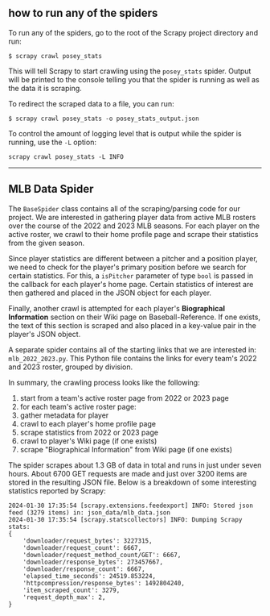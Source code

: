 ## how to run any of the spiders

To run any of the spiders, go to the root of the Scrapy project directory and
run:

```console
$ scrapy crawl posey_stats
```

This will tell Scrapy to start crawling using the `posey_stats` spider. Output
will be printed to the console telling you that the spider is running as well
as the data it is scraping.

To redirect the scraped data to a file, you can run:

```console
$ scrapy crawl posey_stats -o posey_stats_output.json
```

To control the amount of logging level that is output while the spider is
running, use the `-L` option:

```console
scrapy crawl posey_stats -L INFO
```

---

## MLB Data Spider

The `BaseSpider` class contains all of the scraping/parsing code for our
project. We are interested in gathering player data from active MLB rosters
over the course of the 2022 and 2023 MLB seasons. For each player on the active
roster, we crawl to their home profile page and scrape their statistics from
the given season.

Since player statistics are different between a pitcher and a position player,
we need to check for the player's primary position before we search for certain
statistics. For this, a `isPitcher` parameter of type `bool` is passed in the
callback for each player's home page. Certain statistics of interest are then
gathered and placed in the JSON object for each player.

Finally, another crawl is attempted for each player's **Biographical
Information** section on their Wiki page on Baseball-Reference. If one exists,
the text of this section is scraped and also placed in a key-value pair in the
player's JSON object.

A separate spider contains all of the starting links that we are interested in:
`mlb_2022_2023.py`. This Python file contains the links for every team's 2022
and 2023 roster, grouped by division.

In summary, the crawling process looks like the following:

1. start from a team's active roster page from 2022 or 2023 page
2. for each team's active roster page:
3. gather metadata for player
4. crawl to each player's home profile page
5. scrape statistics from 2022 or 2023 page
6. crawl to player's Wiki page (if one exists)
7. scrape "Biographical Information" from Wiki page (if one exists)

The spider scrapes about 1.3 GB of data in total and runs in just under seven
hours. About 6700 GET requests are made and just over 3200 items are stored in
the resulting JSON file. Below is a breakdown of some interesting statistics
reported by Scrapy:

```
2024-01-30 17:35:54 [scrapy.extensions.feedexport] INFO: Stored json feed (3279 items) in: json_data/mlb_data.json
2024-01-30 17:35:54 [scrapy.statscollectors] INFO: Dumping Scrapy stats:
{
    'downloader/request_bytes': 3227315,
    'downloader/request_count': 6667,
    'downloader/request_method_count/GET': 6667,
    'downloader/response_bytes': 273457667,
    'downloader/response_count': 6667,
    'elapsed_time_seconds': 24519.853224,
    'httpcompression/response_bytes': 1492804240,
    'item_scraped_count': 3279,
    'request_depth_max': 2,
}
```
